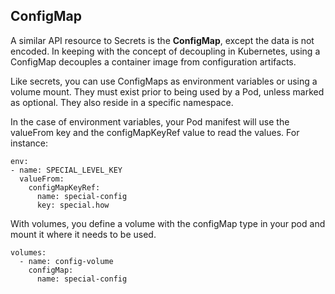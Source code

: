 ## ConfigMap

A similar API resource to Secrets is the **ConfigMap**, except the data is not encoded. In keeping with the concept of decoupling in Kubernetes, using a ConfigMap decouples a container image from configuration artifacts.

Like secrets, you can use ConfigMaps as environment variables or using a volume mount. They must exist prior to being used by a Pod, unless marked as optional. They also reside in a specific namespace.

In the case of environment variables, your Pod manifest will use the valueFrom key and the configMapKeyRef value to read the values. For instance:
```
env:
- name: SPECIAL_LEVEL_KEY
  valueFrom:
    configMapKeyRef:
      name: special-config
      key: special.how
```

With volumes, you define a volume with the configMap type in your pod and mount it where it needs to be used.
```
volumes:
  - name: config-volume
    configMap:
      name: special-config
```
